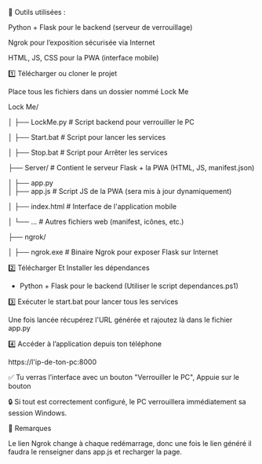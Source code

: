 🧰 Outils utilisées :

Python + Flask pour le backend (serveur de verrouillage)

Ngrok pour l’exposition sécurisée via Internet

HTML, JS, CSS pour la PWA (interface mobile)

1️⃣ Télécharger ou cloner le projet

Place tous les fichiers dans un dossier nommé Lock Me

Lock Me/

│    ├── LockMe.py      # Script backend pour verrouiller le PC

│    ├── Start.bat      # Script pour lancer les services

│    ├── Stop.bat       # Script pour Arrêter les services

├── Server/             # Contient le serveur Flask + la PWA (HTML, JS, manifest.json)

│   ├── app.py       
│   ├── app.js          # Script JS de la PWA (sera mis à jour dynamiquement)

│   ├── index.html      # Interface de l'application mobile

│   └── ...             # Autres fichiers web (manifest, icônes, etc.)

├── ngrok/

│   ├── ngrok.exe       # Binaire Ngrok pour exposer Flask sur Internet

2️⃣ Télécharger Et Installer les dépendances

- Python + Flask pour le backend (Utiliser le script dependances.ps1)

3️⃣ Exécuter le start.bat pour lancer tous les services

Une fois lancée récupérez l'URL générée et rajoutez là dans le fichier app.py

4️⃣ Accéder à l’application depuis ton téléphone

https://l'ip-de-ton-pc:8000

✅ Tu verras l’interface avec un bouton "Verrouiller le PC", Appuie sur le bouton 

🔒 Si tout est correctement configuré, le PC verrouillera immédiatement sa session Windows.

📝 Remarques

Le lien Ngrok change à chaque redémarrage, donc une fois le lien généré il faudra le renseigner dans app.js et recharger la page.
